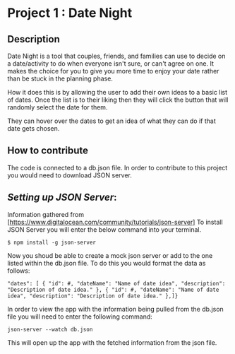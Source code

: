 __Project 1 : Date Night__
===============================

__Description__
----------------
Date Night is a tool that couples, friends, and families can use to decide on a date/activity to do when everyone isn't sure, or can't agree on one. It makes the choice for you to give you more time to enjoy your date rather than be stuck in the planning phase. 

How it does this is by allowing the user to add their own ideas to a basic list of dates. Once the list is to their liking then they will click the button that will randomly select the date for them. 

They can hover over the dates to get an idea of what they can do if that date gets chosen. 

__How to contribute__
---------------------
The code is connected to a db.json file. In order to contribute to this project you would need to download JSON server. 

_Setting up JSON Server_:
---
Information gathered from [https://www.digitalocean.com/community/tutorials/json-server]
To install JSON Server you will enter the below command into your terminal.

 `$ npm install -g json-server`

 Now you shoud be able to create a mock json server or add to the one listed within the db.json file. To do this you would format the data as follows:

 `"dates": [
    {
      "id": #,
      "dateName": "Name of date idea",
      "description": "Description of date idea."
    },
    {
      "id": #,
      "dateName": "Name of date idea",
      "description": "Description of date idea."
    },]}`

In order to view the app with the information being pulled from the db.json file you will need to enter the following command: 

`json-server --watch db.json` 

This will open up the app with the fetched information from the json file. 

